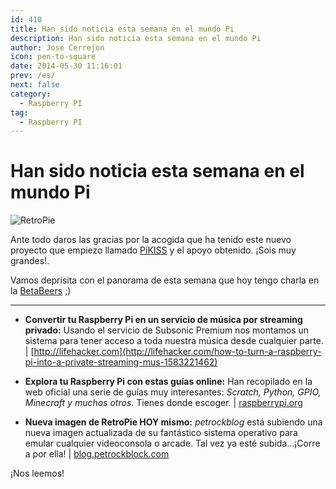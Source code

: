 ```yaml
---
id: 410
title: Han sido noticia esta semana en el mundo Pi
description: Han sido noticia esta semana en el mundo Pi
author: Jose Cerrejon
icon: pen-to-square
date: 2014-05-30 11:16:01
prev: /es/
next: false
category:
  - Raspberry PI
tag:
  - Raspberry PI
---
```


# Han sido noticia esta semana en el mundo Pi

![RetroPie](/images/RetroPie_06.jpg)

Ante todo daros las gracias por la acogida que ha tenido este nuevo proyecto que empiezo llamado [PiKISS](/post.php?id=409) y el apoyo obtenido. ¡Sois muy grandes!.

Vamos deprisita con el panorama de esta semana que hoy tengo charla en la [BetaBeers](http://betabeers.com/event/vi-betabeers-huelva-1892/) ;)

- - -
* **Convertir tu Raspberry Pi en un servicio de música por streaming privado:** Usando el servicio de Subsonic Premium nos montamos un sistema para tener acceso a toda nuestra música desde cualquier parte. | [http://lifehacker.com](http://lifehacker.com/how-to-turn-a-raspberry-pi-into-a-private-streaming-mus-1583221462)

* **Explora tu Raspberry Pi con estas guías online:** Han recopilado en la web oficial una serie de guías muy interesantes: *Scratch, Python, GPIO, Minecraft y muchos otros*. Tienes donde escoger. | [raspberrypi.org](http://www.raspberrypi.org/explore-your-raspberry-pi-with-our-usage-guide/)

* **Nueva imagen de RetroPie HOY mismo:** *petrockblog* está subiendo una nueva imagen actualizada de su fantástico sistema operativo para emular cualquier videoconsola o arcade. Tal vez ya esté subida...¡Corre a por ella! | [blog.petrockblock.com](http://blog.petrockblock.com/download/retropie-project-image/)

¡Nos leemos!